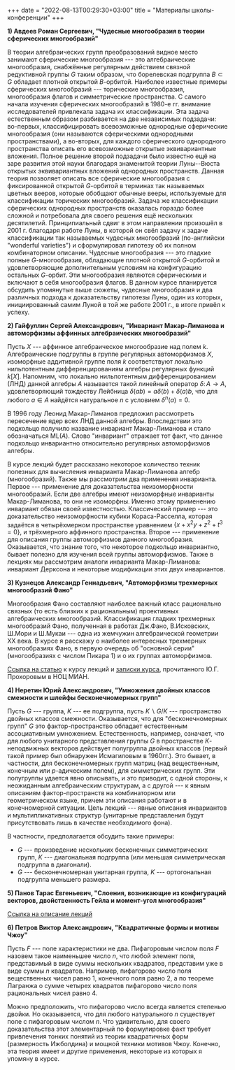 +++
date = "2022-08-13T00:29:30+03:00"
title = "Материалы школы-конференции"
+++

<script type="text/x-mathjax-config">
  MathJax.Hub.Config({
    tex2jax: {inlineMath: [["$","$"],["\\(","\\)"]]}
  });
</script>
<script type="text/javascript" src="https://cdn.mathjax.org/mathjax/latest/MathJax.js?config=TeX-AMS_CHTML"></script>


**1) Авдеев Роман Сергеевич, "Чудесные многообразия в теории сферических многообразий"**

В теории алгебраических групп преобразований видное место занимают сферические многообразия --- это алгебраические многообразия, снабжённые регулярным действием связной редуктивной группы $G$ таким образом, что борелевская подгруппа $B \subset G$ обладает плотной открытой $B$-орбитой. Наиболее известные примеры сферических многообразий --- торические многообразия, многообразия флагов и симметрические пространства. С самого начала изучения сферических многообразий в 1980-е гг. внимание исследователей привлекала задача их классификации. Эта задача естественным образом разбивается на две независимых подзадачи: во-первых, классифицировать всевозможные однородные сферические многообразия (они называются сферическими однородными пространствами), а во-вторых, для каждого сферического однородного пространства описать его всевозможные открытые эквивариантные вложения. Полное решение второй подзадачи было известно ещё на заре развития этой науки благодаря знаменитой теории Луны--Вюста открытых эквивариантных вложений однородных пространств. Данная теория позволяет описать все сферические многообразия с фиксированной открытой $G$-орбитой в терминах так называемых цветных вееров, которые обобщают обычные вееры, используемые для классификации торических многообразий. Задача же классификации сферических однородных пространств оказалась гораздо более сложной и потребовала для своего решения ещё нескольких десятилетий. Принципиальный сдвиг в этом направлении произошёл в 2001 г. благодаря работе Луны, в которой он свёл задачу к задаче классификации так называемых чудесных многообразий (по-английски "wonderful varieties") и сформулировал гипотезу об их полном комбинаторном описании. Чудесные многообразия --- это гладкие полные $G$-многообразия, обладающие плотной открытой $G$-орбитой и удовлетворяющие дополнительным условиям на конфигурацию остальных $G$-орбит. Эти многообразия являются сферическими и включают в себя многообразия флагов. В данном курсе планируется обсудить упомянутые выше сюжеты, чудесные многообразия и два различных подхода к доказательству гипотезы Луны, один из которых, инициированный самим Луной в той же работе 2001 г., в итоге привёл к успеху.



**2) Гайфуллин Сергей Александрович, "Инвариант Макар-Лиманова и автоморфизмы аффинных алгебраических многообразий"**



Пусть $X$ --- аффинное алгебраическое многообразие над полем $k$. Алгебраические подгруппы в группе регулярных автоморфизмов $X$, изоморфные аддитивной группе поля $k$ соответствуют локально нильпотентным дифференцированиям алгебры регулярных функций $k[X]$. Напомним, что локально нильпотентным дифференцированием (ЛНД) данной алгебры $A$ называется такой линейный оператор $\delta\colon A\rightarrow A$, удовлетворяющий тождеству Лейбница $\delta(ab)=a\delta(b)+\delta(a)b$, что для любого $a\in A$ найдётся натуральное $n$ с условием $\delta^n(a)=0$.  

В 1996 году Леонид Макар-Лиманов предложил рассмотреть пересечение ядер всех ЛНД данной алгебры.  Впоследствии это подкольцо получило название инвариант Макар-Лиманова и стало обозначаться $\mathrm{ML}(A)$.  Слово "инвариант" отражает тот факт, что данное подкольцо инвариантно относительно регулярных автоморфизмов алгебры.

В курсе лекций будет рассказано некоторое количество техник полезных для вычисления инварианта Макар-Лиманова алгебр (многообразий). Также мы рассмотрим два применения инварианта. Первое --- применение для доказательства неизоморфности многообразий. Если две алгебры имеют неизоморфные инварианты Макар-Лиманова, то они не изоморфны. Именно этому применению инвариант обязан своей известностью. Классический пример --- это доказательство неизоморфности кубики Кораса-Расселла, которая задаётся в четырёхмерном пространстве уравнением $\{x+x^2y+z^2+t^3=0\}$, и трёхмерного аффинного пространства. Второе --- применение для описания группы автоморфизмов данного многообразия. Оказывается, что знание того, что некоторое подкольцо инвариантно, бывает полезно для изучения всей группы автоморфизмов. 
Также в лекциях мы рассмотрим аналоги инварианта Макар-Лиманова: инвариант Дерксона и некоторые модификации этих двух инвариантов. 


**3) Кузнецов Александр Геннадьевич, "Автоморфизмы трехмерных многообразий Фано"**

Многообразия Фано составляют наиболее важный класс рационально связных
(то есть близких к рациональным) проективных алгебраических
многообразий.
Классификация гладких трехмерных многообразий Фано, полученная в работах
Дж.Фано, В.Исковских, Ш.Мори и Ш.Мукаи --- одна из жемчужин
алгебраической
геометрии XX века. В курсе я расскажу о наиболее интересных трехмерных
многообразиях Фано, в первую очередь об "основной серии" (многообразиях
с числом Пикара 1) и о их группах автоморфизмов.

[Ссылка на статью](http://www.mi.ras.ru/~akuznet/publications/Hilbert%20schemes%20of%20lines%20and%20conics%20and%20automorphism%20groups%20of%20Fano%20threefolds.pdf
) к курсу лекций и [записки курса](https://www.mathnet.ru/php/archive.phtml?wshow=paper&jrnid=lkn&paperid=31&option_lang=rus), прочитанного Ю.Г. Прохоровым в НОЦ МИАН.


**4) Неретин Юрий Александрович, "Умножения двойных классов смежности и шлейфы бесконечномерных групп"**

Пусть $G$ --- группа, $K$ --- ее подгруппа, пусть $K\backslash G/K$ --- пространство двойных классов смежности. Оказывается, что для "бесконечномерных групп"
$G$ это фактор-пространство обладает естественным ассоциативным умножением. Естественность, например, означает, что для любого унитарного представления
группы $G$ в пространстве $K$-неподвижных векторов действует полугруппа двойных классов (первый такой пример был обнаружен Исмагиловым в 1960гг.). Это бывает, в частности, для бесконечномерных групп матриц (над вещественным, конечным или $p$-адическим полем), для симметрических групп. Эти полугруппы удается явно описывать, и это приводит, с одной стороны, к неожиданным алгебраическим
структурам, а с другой --- к явным описаниям фактор-пространств на комбинаторном или геометрическом языке, причем эти описания работают и в конечномерной ситуации.
Цель лекций --- явные описания инвариантов и мультипликативных структур (унитарные представления будут присутствовать лишь в качестве необходимого фона).
 
В частности, предполагается обсудить такие примеры:
 
* $G$ --- произведение нескольких бесконечных симметрических групп, $K$ --- диагональная подгруппа (или меньшая симметрическая подгруппа в диагонали).
* $G$ --- бесконечномерная унитарная группа, $K$ --- ортогональная подгруппа меньшего размера.



**5) Панов Тарас Евгеньевич, "Слоения, возникающие из конфигураций векторов, двойственность Гейла и момент-угол многообразия"**

<a href="../panov-moscow23-abstract.pdf">Ссылка на описание лекций</a>


**6) Петров Виктор Александрович, "Квадратичные формы и мотивы Чжоу"**

Пусть $F$ --- поле характеристики не два. Пифагоровым числом поля $F$ назовем такое наименьшее число $n$, что любой элемент поля, представимый в виде суммы нескольких квадратов, представим уже в виде суммы $n$ квадратов. Например, пифагорово число поля вещественных чисел равно $1$, конечного поля равно $2$, а по теореме Лагранжа о сумме четырех квадратов пифагорово число поля рациональных чисел равно $4$.

Можно предположить, что пифагорово число всегда является степенью двойки. Но оказывается, что для любого натурального $n$ существует поле с пифагоровым числом $n$. Что удивительно, для своего доказательства этот элементарный по формулировке факт требует привлечения тонких понятий из теории квадратичных форм (размерность Ижболдина) и мощной техники мотивов Чжоу. Конечно, эта теория имеет и другие применения, некоторые из которых я упомяну в курсе.

